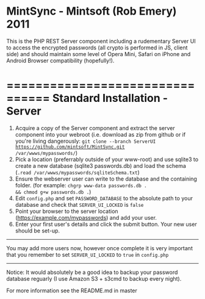 MintSync - Mintsoft (Rob Emery) 2011
====================================
This is the PHP REST Server component including a rudementary Server UI to access the encrypted passwords (all crypto is performed in JS, client side) and should maintain some level of Opera Mini, Safari on iPhone and Android Browser compatibility (hopefully!).

================================
 Standard Installation - Server
================================
1. Acquire a copy of the Server component and extract the server component into your webroot (i.e. download as zip from github or if you're living dangerously: <code>git clone --branch ServerUI https://github.com/mintsoft/MintSync.git /var/wwws/mypasswords/</code>)
2. Pick a location (preferrably outside of your www-root) and use sqlite3 to create a new database (sqlite3 passwords.db) and load the schema (<code>.read /var/wwws/mypasswords/sqliteSchema.txt</code>)
3. Ensure the webserver user can write to the database and the containing folder. 
    (for example: <code>chgrp www-data passwords.db . && chmod g+w passwords.db .</code>)
4. Edit <code>config.php</code> and set <code>PASSWORD_DATABASE</code> to the absolute path to your database and check that 
    <code>SERVER_UI_LOCKED</code> is <code>false</code>
5. Point your browser to the server location (https://example.com/mypasswords) and add your user.
6. Enter your first user's details and click the submit button. Your new user should be set-up. 

***
You may add more users now, however once complete it is very important that you remember to set <code>SERVER_UI_LOCKED</code> to <code>true</code> in <code>config.php</code>
***

Notice: It would absolutely be a good idea to backup your password database reguarly (I use Amazon S3 + s3cmd to backup every night).

For more information see the README.md in master